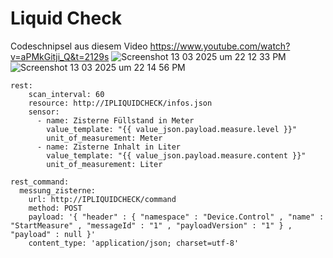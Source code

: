 # Liquid Check

Codeschnipsel aus diesem Video https://www.youtube.com/watch?v=aPMkGitji_Q&t=2129s
![Screenshot 13 03 2025 um 22 12 33 PM](https://github.com/user-attachments/assets/e180d68a-5b78-403e-9f55-6b8b539e4897)
![Screenshot 13 03 2025 um 22 14 56 PM](https://github.com/user-attachments/assets/abf386e4-0300-4e53-a849-cee1d0b9766d)


```
rest:
    scan_interval: 60
    resource: http://IPLIQUIDCHECK/infos.json
    sensor:
      - name: Zisterne Füllstand in Meter
        value_template: "{{ value_json.payload.measure.level }}"
        unit_of_measurement: Meter
      - name: Zisterne Inhalt in Liter
        value_template: "{{ value_json.payload.measure.content }}"
        unit_of_measurement: Liter
```

```
rest_command:
  messung_zisterne:
    url: http://IPLIQUIDCHECK/command
    method: POST
    payload: '{ "header" : { "namespace" : "Device.Control" , "name" : "StartMeasure" , "messageId" : "1" , "payloadVersion" : "1" } , "payload" : null }' 
    content_type: 'application/json; charset=utf-8'
```


